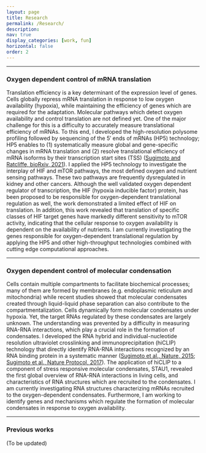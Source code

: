 ```yaml
---
layout: page
title: Research
permalink: /Research/
description: 
nav: true
display_categories: [work, fun]
horizontal: false
order: 2
---
```


---

### Oxygen dependent control of mRNA translation

Translation efficiency is a key determinant of the expression level of genes. Cells globally repress mRNA translation in response to low oxygen availability (hypoxia), while maintaining the efficiency of genes which are required for the adaptation.  Molecular pathways which detect oxygen availability and control translation are not defined yet. One of the major challenge for this is a difficulty to accurately measure translational efficiency of mRNAs. To this end, I developed the high-resolution polysome profiling followed by sequencing of the 5′ ends of mRNAs (HP5) technology; HP5 enables to (1) systematically measure global and gene-specific changes in mRNA translation and (2) resolve translational efficiency of mRNA isoforms by their transcription start sites (TSS) ([Sugimoto and Ratcliffe, bioRxiv, 2021](https://www.biorxiv.org/content/10.1101/2021.07.06.451052v1.full)). I applied the HP5 technology to investigate the  interplay of HIF and mTOR pathways, the most defined oxygen and nutrient sensing pathways. These two pathways are frequently dysregulated in kidney and other cancers. Although the well validated oxygen dependent regulator of transcription, the HIF (hypoxia inducible factor) protein, has been proposed to be responsible for oxygen-dependent translational regulation as well, the work demonstrated a limited effect of HIF on translation. In addition, this work revealed that translation of specific classes of HIF target genes have markedly different sensitivity to mTOR activity, indicating that the cellular response to oxygen availability is dependent on the availability of nutrients. I am currently investigating the genes responsible for oxygen-dependent translational regulation by applying the HP5 and other high-throughput technologies combined with cutting edge computational approaches.

---
### Oxygen dependent control of molecular condensation

Cells contain multiple compartments to facilitate biochemical processes; many of them are formed by membranes (e.g. endoplasmic reticulum and mitochondria) while recent studies showed that molecular condensates created through liquid-liquid phase separation can also contribute to the compartmentalization. Cells dynamically form molecular condensates under hypoxia. Yet, the target RNAs regulated by these condensates are largely unknown. The understanding was prevented by a difficulty in measuring RNA-RNA interactions, which play a crucial role in the formation of condensates. I developed the RNA hybrid and individual-nucleotide resolution ultraviolet crosslinking and immunoprecipitation (hiCLIP) technology that directly identify RNA-RNA interactions recognized by an RNA binding protein in a systematic manner ([Sugimoto et al., Nature, 2015](https://www.nature.com/articles/nature14280); [Sugimoto et al., Nature Protocol, 2017](https://www.nature.com/articles/nprot.2016.188)). The application of hiCLIP to a component of stress responsive molecular condensates, STAU1, revealed the first global overview of RNA-RNA interactions in living cells, and characteristics of RNA structures which are recruited to the condensates. I am currently investigating RNA structures characterizing mRNAs recruited to the oxygen-dependent condensates. Furthermore, I am working to identify genes and mechanisms which regulate the formation of molecular condensates in response to oxygen availability.

---
### Previous works

(To be updated)
